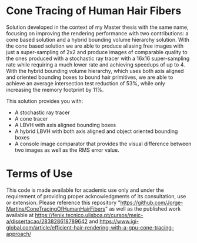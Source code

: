 # Cone Tracing of Human Hair Fibers

Solution developed in the context of my Master thesis with the same name, focusing  on improving the rendering performance with two contributions: a cone based solution and a hybrid bounding volume hierarchy solution. With the cone based solution we are able to produce aliasing free images with just a super-sampling of 2x2 and produce images of comparable quality to the ones produced with a stochastic ray tracer with a 16x16 super-sampling rate while requiring a much lower rate and achieving speedups of up to 4. With the hybrid bounding volume hierarchy, which uses both axis aligned and oriented bounding boxes to bound hair primitives, we are able to achieve an average intersection test reduction of 53%, while only increasing the memory footprint by 11%. 

This solution provides you with:
- A stochastic ray tracer
- A cone tracer
- A LBVH with axis aligned bounding boxes
- A hybrid LBVH with both axis aligned and object oriented bounding boxes
- A console image comparator that provides the visual difference between two images as well as the RMS error value.

# Terms of Use
This code is made available for academic use only and under the requirement of providing proper acknowledgments of its consultation, use or extension. Please reference this repository "https://github.com/Jorge-Martins/ConeTracingOfHumanHairFibers" as well as the published work available at https://fenix.tecnico.ulisboa.pt/cursos/meic-a/dissertacao/283828618789642 and https://www.igi-global.com/article/efficient-hair-rendering-with-a-gpu-cone-tracing-approach/      
